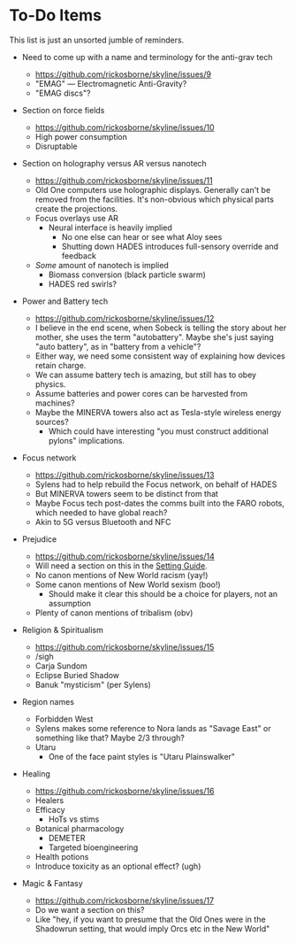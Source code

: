 # To-Do Items

This list is just an unsorted jumble of reminders.

* Need to come up with a name and terminology for the anti-grav tech
  * https://github.com/rickosborne/skyline/issues/9
  * "EMAG" — Electromagnetic Anti-Gravity?
  * "EMAG discs"?

* Section on force fields
  * https://github.com/rickosborne/skyline/issues/10
  * High power consumption
  * Disruptable

* Section on holography versus AR versus nanotech
  * https://github.com/rickosborne/skyline/issues/11
  * Old One computers use holographic displays.
    Generally can't be removed from the facilities.
    It's non-obvious which physical parts create the projections.
  * Focus overlays use AR
    * Neural interface is heavily implied
      * No one else can hear or see what Aloy sees
      * Shutting down HADES introduces full-sensory override and feedback
  * _Some_ amount of nanotech is implied
    * Biomass conversion (black particle swarm)
    * HADES red swirls?

* Power and Battery tech
  * https://github.com/rickosborne/skyline/issues/12
  * I believe in the end scene, when Sobeck is telling the story about her mother, she uses the term "autobattery".
    Maybe she's just saying "auto battery", as in "battery from a vehicle"?
  * Either way, we need some consistent way of explaining how devices retain charge.
  * We can assume battery tech is amazing, but still has to obey physics.
  * Assume batteries and power cores can be harvested from machines?
  * Maybe the MINERVA towers also act as Tesla-style wireless energy sources?
    * Which could have interesting "you must construct additional pylons" implications.

* Focus network
  * https://github.com/rickosborne/skyline/issues/13
  * Sylens had to help rebuild the Focus network, on behalf of HADES
  * But MINERVA towers seem to be distinct from that
  * Maybe Focus tech post-dates the comms built into the FARO robots, which needed to have global reach?
  * Akin to 5G versus Bluetooth and NFC

* Prejudice
  * https://github.com/rickosborne/skyline/issues/14
  * Will need a section on this in the [Setting Guide](../guide/setting).
  * No canon mentions of New World racism (yay!)
  * Some canon mentions of New World sexism (boo!)
    * Should make it clear this should be a choice for players, not an assumption
  * Plenty of canon mentions of tribalism (obv)

* Religion & Spiritualism
  * https://github.com/rickosborne/skyline/issues/15
  * /sigh
  * Carja Sundom
  * Eclipse Buried Shadow
  * Banuk "mysticism" (per Sylens)

* Region names
  * Forbidden West
  * Sylens makes some reference to Nora lands as "Savage East" or something like that?  Maybe 2/3 through?
  * Utaru
    * One of the face paint styles is "Utaru Plainswalker"

* Healing
  * https://github.com/rickosborne/skyline/issues/16
  * Healers
  * Efficacy
    * HoTs vs stims
  * Botanical pharmacology
    * DEMETER
    * Targeted bioengineering
  * Health potions
  * Introduce toxicity as an optional effect?  (ugh)

* Magic & Fantasy
  * https://github.com/rickosborne/skyline/issues/17
  * Do we want a section on this?
  * Like "hey, if you want to presume that the Old Ones were in the Shadowrun setting, that would imply Orcs etc in the New World"
